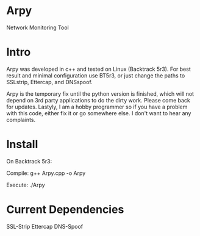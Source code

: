 Arpy
====
Network Monitoring Tool

Intro
====
Arpy was developed in c++ and tested on Linux (Backtrack 5r3). For best result and minimal configuration use BT5r3, or just change the paths to SSLstrip, Ettercap, and DNSspoof. 

Arpy is the temporary fix until the python version is finished, which will not depend on 3rd party applications to do the dirty work. Please come back for updates. Lastyly, I am a hobby programmer so if you have a problem with this code, either fix it or go somewhere else. I don't want to hear any complaints. 

Install
====
On Backtrack 5r3:

Compile: g++ Arpy.cpp -o Arpy

Execute: ./Arpy

Current Dependencies
====
SSL-Strip
Ettercap
DNS-Spoof


